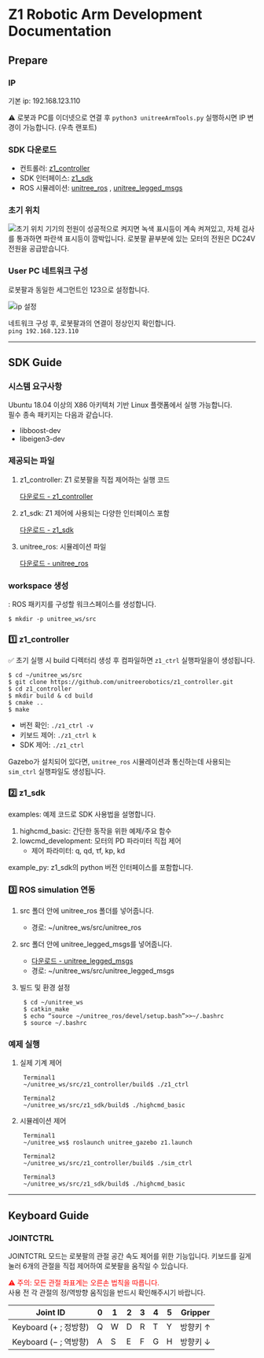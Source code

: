# Z1 Robotic Arm Development Documentation

## Prepare
### IP
기본 ip: 192.168.123.110  

⚠️ 로봇과 PC를 이더넷으로 연결 후 ```python3 unitreeArmTools.py``` 실행하시면 IP 변경이 가능합니다. (우측 랜포트)

### SDK 다운로드
- 컨트롤러: [z1_controller](https://github.com/unitreerobotics/z1_controller)
- SDK 인터페이스: [z1_sdk](https://github.com/unitreerobotics/z1_sdk)
- ROS 시뮬레이션: [unitree_ros](https://github.com/unitreerobotics/unitree_ros) , [unitree_legged_msgs](https://github.com/unitreerobotics/unitree_ros_to_real)

### 초기 위치
![초기 위치](https://oss-global-cdn.unitree.com/static/00cf031d4e43437f86ff8e6bb9cc120a.JPG)
기기의 전원이 성공적으로 켜지면 녹색 표시등이 계속 켜져있고, 자체 검사를 통과하면 파란색 표시등이 깜박입니다. 로봇팔 끝부분에 있는 모터의 전원은 DC24V 전원을 공급받습니다. 


### User PC 네트워크 구성
로봇팔과 동일한 세그먼트인 123으로 설정합니다. 

![ip 설정](https://oss-global-cdn.unitree.com/static/ff90067601bd4608b32db4478481379b_731x450.jpg)

네트워크 구성 후, 로봇팔과의 연결이 정상인지 확인합니다.   
```ping 192.168.123.110```

---

## SDK Guide
### 시스템 요구사항
Ubuntu 18.04 이상의 X86 아키텍처 기반 Linux 플랫폼에서 실행 가능합니다.  
필수 종속 패키지는 다음과 같습니다.  

- libboost-dev  
- libeigen3-dev 

### 제공되는 파일
1. z1_controller: Z1 로봇팔을 직접 제어하는 실행 코드

    [다운로드 - z1_controller](https://github.com/unitreerobotics/z1_controller)

2. z1_sdk: Z1 제어에 사용되는 다양한 인터페이스 포함  
    
    [다운로드 - z1_sdk](https://github.com/unitreerobotics/z1_sdk)

3. unitree_ros: 시뮬레이션 파일

    [다운로드 - unitree_ros](https://github.com/unitreerobotics/unitree_ros)

### workspace 생성
: ROS 패키지를 구성할 워크스페이스를 생성합니다.  

```$ mkdir -p unitree_ws/src```

### 1️⃣ z1_controller
✅ 초기 실행 시 build 디렉터리 생성 후 컴파일하면 ```z1_ctrl``` 실행파일을이 생성됩니다.  

    $ cd ~/unitree_ws/src
    $ git clone https://github.com/unitreerobotics/z1_controller.git
    $ cd z1_controller    
    $ mkdir build & cd build
    $ cmake ..
    $ make

- 버전 확인: ```./z1_ctrl -v```
- 키보드 제어: ```./z1_ctrl k```
- SDK 제어: ```./z1_ctrl```

Gazebo가 설치되어 있다면, ```unitree_ros``` 시뮬레이션과 통신하는데 사용되는 ```sim_ctrl``` 실행파일도 생성됩니다.   

### 2️⃣ z1_sdk
examples: 예제 코드로 SDK 사용법을 설명합니다.  

1. highcmd_basic: 간단한 동작을 위한 예제/주요 함수  
2. lowcmd_development: 모터의 PD 파라미터 직접 제어  
    - 제어 파라미터: q, qd, τf, kp, kd  

example_py: z1_sdk의 python 버전 인터페이스를 포함합니다. 

### 3️⃣ ROS simulation 연동
1. src 폴더 안에 unitree_ros 폴더를 넣어줍니다.  
    - 경로: ~/unitree_ws/src/unitree_ros  
2. src 폴더 안에 unitree_legged_msgs를 넣어줍니다.  
    - [다운로드 - unitree_legged_msgs](https://github.com/unitreerobotics/unitree_ros_to_real) 
    - 경로: ~/unitree_ws/src/unitree_legged_msgs  

3. 빌드 및 환경 설정   

        $ cd ~/unitree_ws
        $ catkin_make
        $ echo “source ~/unitree_ros/devel/setup.bash”>>~/.bashrc
        $ source ~/.bashrc

### 예제 실행
1. 실제 기계 제어

        Terminal1
        ~/unitree_ws/src/z1_controller/build$ ./z1_ctrl

        Terminal2
        ~/unitree_ws/src/z1_sdk/build$ ./highcmd_basic

2. 시뮬레이션 제어

        Terminal1
        ~/unitree_ws$ roslaunch unitree_gazebo z1.launch
        
        Terminal2
        ~/unitree_ws/src/z1_controller/build$ ./sim_ctrl
        
        Terminal3
        ~/unitree_ws/src/z1_sdk/build$ ./highcmd_basic

---

## Keyboard Guide
### JOINTCTRL
JOINTCTRL 모드는 로봇팔의 관절 공간 속도 제어를 위한 기능입니다. 키보드를 길게 눌러 6개의 관절을 직접 제어하여 로봇팔을 움직일 수 있습니다.

<span style="color: red;">⚠️ 주의: 모든 관절 좌표계는 오른손 법칙을 따릅니다.</span>  
사용 전 각 관절의 정/역방향 움직임을 반드시 확인해주시기 바랍니다.

| Joint ID | 0 | 1 | 2 | 3 | 4 | 5 | Gripper |  
|----------|---|---|---|---|---|---|---------|    
| Keyboard (+ ; 정방향) | Q | W | D | R | T | Y | 방향키 ↑ |  
| Keyboard (− ; 역방향) | A | S | E | F | G | H | 방향키 ↓ |
